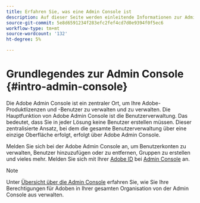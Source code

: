 ```yaml
---
title: Erfahren Sie, was eine Admin Console ist
description: Auf dieser Seite werden einleitende Informationen zur Admin Console beschrieben.
source-git-commit: 5e8d6591234f283efc2fef4cd7d0e9394f0f5ec6
workflow-type: tm+mt
source-wordcount: '132'
ht-degree: 5%

---
```



# Grundlegendes zur Admin Console {#intro-admin-console}

Die Adobe Admin Console ist ein zentraler Ort, um Ihre Adobe-Produktlizenzen und -Benutzer zu verwalten und zu verwalten. Die Hauptfunktion von Adobe Admin Console ist die Benutzerverwaltung. Das bedeutet, dass Sie in jeder Lösung keine Benutzer erstellen müssen. Dieser zentralisierte Ansatz, bei dem die gesamte Benutzerverwaltung über eine einzige Oberfläche erfolgt, erfolgt über Adobe Admin Console.

Melden Sie sich bei der Adobe Admin Console an, um Benutzerkonten zu verwalten, Benutzer hinzuzufügen oder zu entfernen, Gruppen zu erstellen und vieles mehr. Melden Sie sich mit Ihrer [Adobe ID](/help/onboarding/learn-concepts/adobe-id.md) bei [Admin Console](https://adminconsole.adobe.com) an.

>[!NOTE]
>Unter [Übersicht über die Admin Console](https://helpx.adobe.com/de/enterprise/using/admin-console.html) erfahren Sie, wie Sie Ihre Berechtigungen für Adoben in Ihrer gesamten Organisation von der Admin Console aus verwalten.